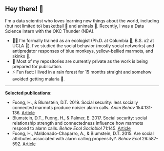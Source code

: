 ## Hey there! 👋

I'm a data scientist who loves learning new things about the world, including (but not limited to) basketball 🏀 and animals 🐒. Recently, I was a Data Science Intern with the OKC Thunder (NBA). 

- 👩‍🎓 I'm formally trained as an ecologist (Ph.D. at Columbia 🦁, B.S. x2 at UCLA 🐻). I've studied the social behavior (mostly social networks) and antipredator responses of blue monkeys, yellow-bellied marmots, and skinks 🦎. 
- 📖 Most of my repositories are currently private as the work is being prepared for publication. 
- ⚡ Fun fact: I lived in a rain forest for 15 months straight and somehow avoided getting malaria 🦟. 

-----

**Selected publications:**

- Fuong, H., & Blumstein, D.T. 2019. Social security: less socially connected marmots produce noisier alarm calls. *Anim Behav* 154:131-136. [Article](https://doi.org/10.1016/j.anbehav.2019.06.019) 
- Blumstein, D.T., Fuong, H., & Palmer, E. 2017. Social security: social relationship strength and connectedness influence how marmots respond to alarm calls. *Behav Ecol Sociobiol* 71:145. [Article](https://doi.org/10.1007/s00265-017-2374-5) 
- Fuong, H., Maldonado-Chaparro, A., & Blumstein, D.T. 2015. Are social attributes associated with alarm calling propensity?. *Behav Ecol* 26:587-592. [Article](https://doi.org/10.1093/beheco/aru235) 


<!--
**hfuong/hfuong** is a ✨ _special_ ✨ repository because its `README.md` (this file) appears on your GitHub profile.

Here are some ideas to get you started:

- 🔭 I’m currently working on ...
- 🌱 I’m currently learning ...
- 👯 I’m looking to collaborate on ...
- 🤔 I’m looking for help with ...
- 💬 Ask me about ...
- 📫 How to reach me: ...
- 😄 Pronouns: ...
- ⚡ Fun fact: ...
-->
